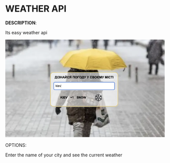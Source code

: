 # WEATHER API
<p><b>DESCRIPTION</b>:</p> 
<p>Its easy weather api</p>

![MVC](build/img/screenshot.png)

<p>OPTIONS:</p>
<p>Enter the name of your city and see the current weather</p>